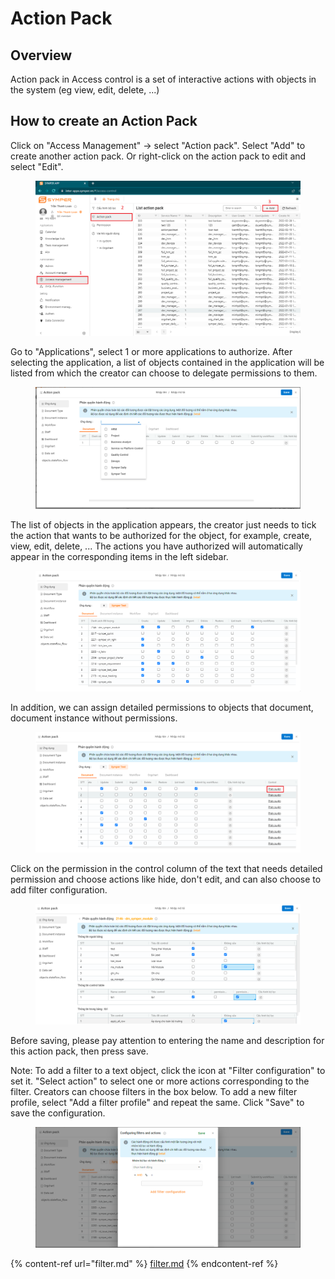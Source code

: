 # Action Pack

## Overview

Action pack in Access control is a set of interactive actions with objects in the system (eg view, edit, delete, ...)

## How to create an Action Pack

Click on "Access Management" -> select "Action pack". Select "Add" to create another action pack. Or right-click on the action pack to edit and select "Edit".

<figure><img src="../../.gitbook/assets/image (19).png" alt=""><figcaption></figcaption></figure>

Go to "Applications", select 1 or more applications to authorize. After selecting the application, a list of objects contained in the application will be listed from which the creator can choose to delegate permissions to them.

<figure><img src="../../.gitbook/assets/image (20).png" alt=""><figcaption></figcaption></figure>

The list of objects in the application appears, the creator just needs to tick the action that wants to be authorized for the object, for example, create, view, edit, delete, ... The actions you have authorized will automatically appear in the corresponding items in the left sidebar.

<figure><img src="../../.gitbook/assets/image (14).png" alt=""><figcaption></figcaption></figure>

In addition, we can assign detailed permissions to objects that document, document instance without permissions.

<figure><img src="../../.gitbook/assets/image (12).png" alt=""><figcaption></figcaption></figure>

Click on the permission in the control column of the text that needs detailed permission and choose actions like hide, don't edit, and can also choose to add filter configuration.

<figure><img src="../../.gitbook/assets/image (31).png" alt=""><figcaption></figcaption></figure>

Before saving, please pay attention to entering the name and description for this action pack, then press save.

Note: To add a filter to a text object, click the icon at "Filter configuration" to set it. "Select action" to select one or more actions corresponding to the filter. Creators can choose filters in the box below. To add a new filter profile, select "Add a filter profile" and repeat the same. Click "Save" to save the configuration.

<figure><img src="../../.gitbook/assets/image (51).png" alt=""><figcaption></figcaption></figure>

{% content-ref url="filter.md" %}
[filter.md](filter.md)
{% endcontent-ref %}
